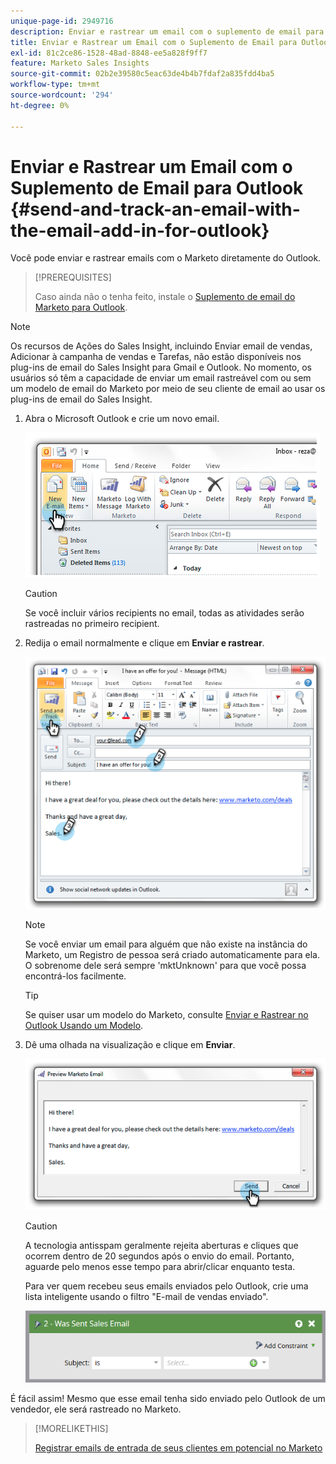 ```yaml
---
unique-page-id: 2949716
description: Enviar e rastrear um email com o suplemento de email para Outlook - Documentação do Marketo - Documentação do produto
title: Enviar e Rastrear um Email com o Suplemento de Email para Outlook
exl-id: 81c2ce86-1528-48ad-8848-ee5a828f9ff7
feature: Marketo Sales Insights
source-git-commit: 02b2e39580c5eac63de4b4b7fdaf2a835fdd4ba5
workflow-type: tm+mt
source-wordcount: '294'
ht-degree: 0%

---
```


# Enviar e Rastrear um Email com o Suplemento de Email para Outlook {#send-and-track-an-email-with-the-email-add-in-for-outlook}

Você pode enviar e rastrear emails com o Marketo diretamente do Outlook.

>[!PREREQUISITES]
>
>Caso ainda não o tenha feito, instale o [Suplemento de email do Marketo para Outlook](/help/marketo/product-docs/marketo-sales-insight/msi-outlook-plugin/install-the-marketo-email-add-in-for-outlook-with-a-registration-code.md).

>[!NOTE]
>
>Os recursos de Ações do Sales Insight, incluindo Enviar email de vendas, Adicionar à campanha de vendas e Tarefas, não estão disponíveis nos plug-ins de email do Sales Insight para Gmail e Outlook. No momento, os usuários só têm a capacidade de enviar um email rastreável com ou sem um modelo de email do Marketo por meio de seu cliente de email ao usar os plug-ins de email do Sales Insight.

1. Abra o Microsoft Outlook e crie um novo email.

   ![](assets/image2014-9-23-16-3a6-3a46.png)

   >[!CAUTION]
   >
   >Se você incluir vários recipients no email, todas as atividades serão rastreadas no primeiro recipient.

1. Redija o email normalmente e clique em **Enviar e rastrear**.

   ![](assets/image2014-9-23-16-3a7-3a1.png)

   >[!NOTE]
   >
   >Se você enviar um email para alguém que não existe na instância do Marketo, um Registro de pessoa será criado automaticamente para ela. O sobrenome dele será sempre &#39;mktUnknown&#39; para que você possa encontrá-los facilmente.

   >[!TIP]
   >
   >Se quiser usar um modelo do Marketo, consulte [Enviar e Rastrear no Outlook Usando um Modelo](/help/marketo/product-docs/marketo-sales-insight/msi-outlook-plugin/send-and-track-from-outlook-using-a-marketo-template.md).

1. Dê uma olhada na visualização e clique em **Enviar**.

   ![](assets/image2014-9-23-16-3a7-3a13.png)

   >[!CAUTION]
   >
   >A tecnologia antisspam geralmente rejeita aberturas e cliques que ocorrem dentro de 20 segundos após o envio do email. Portanto, aguarde pelo menos esse tempo para abrir/clicar enquanto testa.

   Para ver quem recebeu seus emails enviados pelo Outlook, crie uma lista inteligente usando o filtro &quot;E-mail de vendas enviado&quot;.

   ![](assets/was-sent-sales-email.png)

É fácil assim! Mesmo que esse email tenha sido enviado pelo Outlook de um vendedor, ele será rastreado no Marketo.

>[!MORELIKETHIS]
>
>[Registrar emails de entrada de seus clientes em potencial no Marketo](/help/marketo/product-docs/marketo-sales-insight/using-msi/log-inbound-mail-from-your-leads-in-marketo.md)
